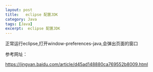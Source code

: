 ```yaml
---
layout: post
title:   eclipse 配置JDK 
category: Java
tags: [Java]
excerpt:  eclipse 配置JDK
---
```


正常运行eclipse,打开window-preferences-java,会弹出页面的窗口

参考网址：

<https://jingyan.baidu.com/article/d45ad148880ca769552b8009.html>